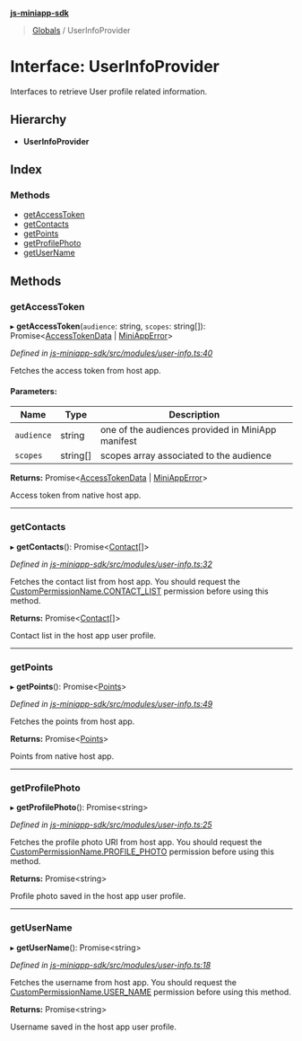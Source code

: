 **[js-miniapp-sdk](../README.md)**

> [Globals](../README.md) / UserInfoProvider

# Interface: UserInfoProvider

Interfaces to retrieve User profile related information.

## Hierarchy

* **UserInfoProvider**

## Index

### Methods

* [getAccessToken](userinfoprovider.md#getaccesstoken)
* [getContacts](userinfoprovider.md#getcontacts)
* [getPoints](userinfoprovider.md#getpoints)
* [getProfilePhoto](userinfoprovider.md#getprofilephoto)
* [getUserName](userinfoprovider.md#getusername)

## Methods

### getAccessToken

▸ **getAccessToken**(`audience`: string, `scopes`: string[]): Promise\<[AccessTokenData](../classes/accesstokendata.md) \| [MiniAppError](../classes/miniapperror.md)>

*Defined in [js-miniapp-sdk/src/modules/user-info.ts:40](https://github.com/rakutentech/js-miniapp/blob/2f882c8/js-miniapp-sdk/src/modules/user-info.ts#L40)*

Fetches the access token from host app.

#### Parameters:

Name | Type | Description |
------ | ------ | ------ |
`audience` | string | one of the audiences provided in MiniApp manifest |
`scopes` | string[] | scopes array associated to the audience |

**Returns:** Promise\<[AccessTokenData](../classes/accesstokendata.md) \| [MiniAppError](../classes/miniapperror.md)>

Access token from native host app.

___

### getContacts

▸ **getContacts**(): Promise\<[Contact](contact.md)[]>

*Defined in [js-miniapp-sdk/src/modules/user-info.ts:32](https://github.com/rakutentech/js-miniapp/blob/2f882c8/js-miniapp-sdk/src/modules/user-info.ts#L32)*

Fetches the contact list from host app.
You should request the [CustomPermissionName.CONTACT_LIST](../enums/custompermissionname.md#contact_list) permission before using this method.

**Returns:** Promise\<[Contact](contact.md)[]>

Contact list in the host app user profile.

___

### getPoints

▸ **getPoints**(): Promise\<[Points](points.md)>

*Defined in [js-miniapp-sdk/src/modules/user-info.ts:49](https://github.com/rakutentech/js-miniapp/blob/2f882c8/js-miniapp-sdk/src/modules/user-info.ts#L49)*

Fetches the points from host app.

**Returns:** Promise\<[Points](points.md)>

Points from native host app.

___

### getProfilePhoto

▸ **getProfilePhoto**(): Promise\<string>

*Defined in [js-miniapp-sdk/src/modules/user-info.ts:25](https://github.com/rakutentech/js-miniapp/blob/2f882c8/js-miniapp-sdk/src/modules/user-info.ts#L25)*

Fetches the profile photo URI from host app.
You should request the [CustomPermissionName.PROFILE_PHOTO](../enums/custompermissionname.md#profile_photo) permission before using this method.

**Returns:** Promise\<string>

Profile photo saved in the host app user profile.

___

### getUserName

▸ **getUserName**(): Promise\<string>

*Defined in [js-miniapp-sdk/src/modules/user-info.ts:18](https://github.com/rakutentech/js-miniapp/blob/2f882c8/js-miniapp-sdk/src/modules/user-info.ts#L18)*

Fetches the username from host app.
You should request the [CustomPermissionName.USER_NAME](../enums/custompermissionname.md#user_name) permission before using this method.

**Returns:** Promise\<string>

Username saved in the host app user profile.
